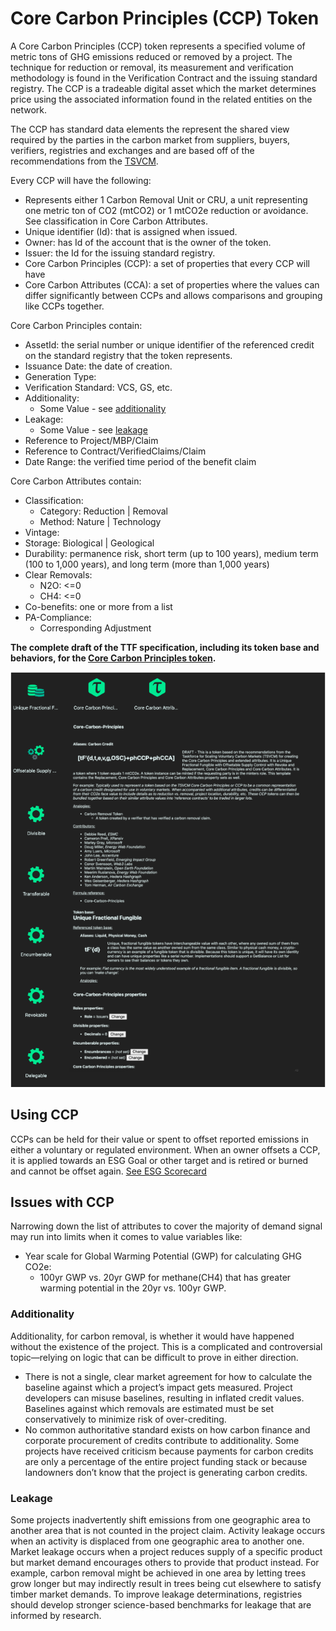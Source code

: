 # Core Carbon Principles (CCP) Token

A Core Carbon Principles (CCP) token represents a specified volume of metric tons of GHG emissions reduced or removed by a project. The technique for reduction or removal, its measurement and verification methodology is found in the Verification Contract and the issuing standard registry. The CCP is a tradeable digital asset which the market determines price using the associated information found in the related entities on the network.

The CCP has standard data elements the represent the shared view required by the parties in the carbon market from suppliers, buyers, verifiers, registries and exchanges and are based off of the recommendations from the [TSVCM](https://www.iif.com/tsvcm).

Every CCP will have the following:

- Represents either 1 Carbon Removal Unit or CRU, a unit representing one metric ton of CO2 (mtCO2) or 1 mtCO2e reduction or avoidance. See classification in Core Carbon Attributes.
- Unique identifier (Id): that is assigned when issued.
- Owner: has Id of the account that is the owner of the token.
- Issuer: the Id for the issuing standard registry.
- Core Carbon Principles (CCP): a set of properties that every CCP will have
- Core Carbon Attributes (CCA): a set of properties where the values can differ significantly between CCPs and allows comparisons and grouping like CCPs together.

Core Carbon Principles contain:

- AssetId: the serial number or unique identifier of the referenced credit on the standard registry that the token represents.
- Issuance Date: the date of creation.
- Generation Type:
- Verification Standard: VCS, GS, etc.
- Additionality:
  - Some Value - see [additionality](#additionality)
- Leakage:
  - Some Value - see [leakage](#leakage)
- Reference to Project/MBP/Claim
- Reference to Contract/VerifiedClaims/Claim
- Date Range: the verified time period of the benefit claim

Core Carbon Attributes contain:

- Classification:
  - Category: Reduction | Removal
  - Method: Nature | Technology
- Vintage:
- Storage: Biological | Geological
- Durability: permanence risk, short term (up to 100 years), medium term (100 to 1,000 years), and long term (more than 1,000 years)
- Clear Removals:
  - N2O: <=0
  - CH4: <=0
- Co-benefits: one or more from a list
- PA-Compliance:
  - Corresponding Adjustment

**The complete draft of the TTF specification, including its token base and behaviors, for the [Core Carbon Principles token](https://github.com/InterWorkAlliance/TokenTaxonomyFramework/tree/main/artifacts/token-templates/specifications/Core-Carbon-Principles/latest).**

![CCP-TTF](../images/ccp-ttf.png)

## Using CCP

CCPs can be held for their value or spent to offset reported emissions in either a voluntary or regulated environment. When an owner offsets a CCP, it is applied towards an ESG Goal or other target and is retired or burned and cannot be offset again. [See ESG Scorecard](../emissions/ESG-Scorecard.md)

## Issues with CCP

Narrowing down the list of attributes to cover the majority of demand signal may run into limits when it comes to value variables like:

- Year scale for Global Warming Potential (GWP) for calculating GHG CO2e:
  - 100yr GWP vs. 20yr GWP for methane(CH4) that has greater warming potential in the 20yr vs. 100yr GWP.

### Additionality

Additionality, for carbon removal, is whether it would have happened without the existence of the project. This is a complicated and controversial topic—relying on logic that can be difficult to prove in either direction.

- There is not a single, clear market agreement for how to calculate the baseline against which a project’s impact gets measured. Project developers can misuse baselines, resulting in inflated credit values. Baselines against which removals are estimated must be set conservatively to minimize risk of over-crediting.
- No common authoritative standard exists on how carbon finance and corporate procurement of credits contribute to additionality. Some projects have received criticism because payments for carbon credits are only a percentage of the entire project funding stack or because landowners don’t know that the project is generating carbon credits.

### Leakage

Some projects inadvertently shift emissions from one geographic area to another area that is not counted in the project claim. Activity leakage occurs when an activity is displaced from one geographic area to another one. Market leakage occurs when a project reduces supply of a specific product but market demand encourages others to provide that product instead. For example, carbon removal might be achieved in one area by letting trees grow longer but may indirectly result in trees being cut elsewhere to satisfy timber market demands. To improve leakage determinations, registries should develop stronger science-based benchmarks for leakage that are informed by research.
